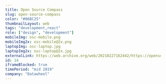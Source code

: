 ```yaml
---
title: Open Source Compass
slug: open-source-compass
color: "#86BC25"
thumbnailLayout: web
tags: "development,react"
role: ["design", "development"]
mobileImg: osc-mobile.png
mobileImg2x: osc-mobile@2x.png
laptopImg: osc-laptop.jpg
laptopImg2x: osc-laptop@2x.jpg
externalLink: https://web.archive.org/web/20210227162442/https://opensourcecompass.io/
id: 14
iframeBlocked: true
timePeriod: "mid 2019"
company: "Datawheel"
---
```

